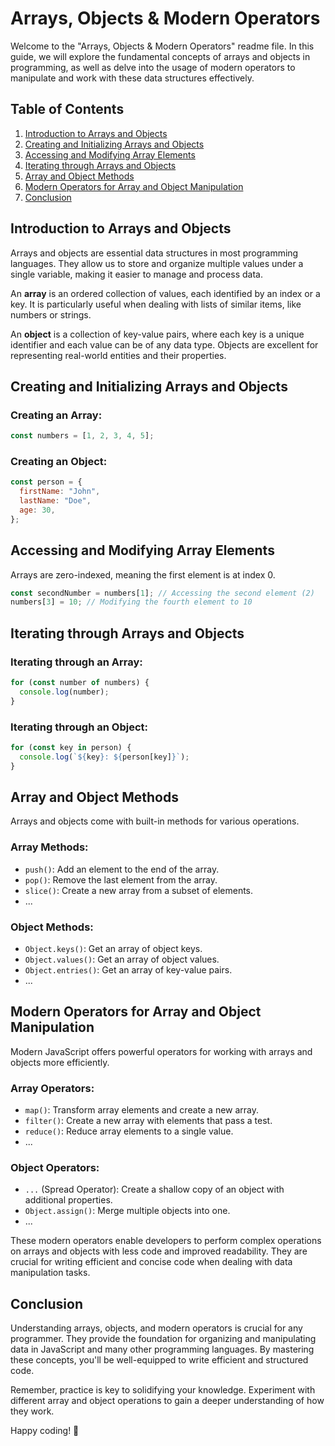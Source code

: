 # Arrays, Objects & Modern Operators

Welcome to the "Arrays, Objects & Modern Operators" readme file. In this guide, we will explore the fundamental concepts of arrays and objects in programming, as well as delve into the usage of modern operators to manipulate and work with these data structures effectively.

## Table of Contents

1. [Introduction to Arrays and Objects](#introduction-to-arrays-and-objects)
2. [Creating and Initializing Arrays and Objects](#creating-and-initializing-arrays-and-objects)
3. [Accessing and Modifying Array Elements](#accessing-and-modifying-array-elements)
4. [Iterating through Arrays and Objects](#iterating-through-arrays-and-objects)
5. [Array and Object Methods](#array-and-object-methods)
6. [Modern Operators for Array and Object Manipulation](#modern-operators-for-array-and-object-manipulation)
7. [Conclusion](#conclusion)

## Introduction to Arrays and Objects

Arrays and objects are essential data structures in most programming languages. They allow us to store and organize multiple values under a single variable, making it easier to manage and process data.

An **array** is an ordered collection of values, each identified by an index or a key. It is particularly useful when dealing with lists of similar items, like numbers or strings.

An **object** is a collection of key-value pairs, where each key is a unique identifier and each value can be of any data type. Objects are excellent for representing real-world entities and their properties.

## Creating and Initializing Arrays and Objects

### Creating an Array:

```javascript
const numbers = [1, 2, 3, 4, 5];
```

### Creating an Object:

```javascript
const person = {
  firstName: "John",
  lastName: "Doe",
  age: 30,
};
```

## Accessing and Modifying Array Elements

Arrays are zero-indexed, meaning the first element is at index 0.

```javascript
const secondNumber = numbers[1]; // Accessing the second element (2)
numbers[3] = 10; // Modifying the fourth element to 10
```

## Iterating through Arrays and Objects

### Iterating through an Array:

```javascript
for (const number of numbers) {
  console.log(number);
}
```

### Iterating through an Object:

```javascript
for (const key in person) {
  console.log(`${key}: ${person[key]}`);
}
```

## Array and Object Methods

Arrays and objects come with built-in methods for various operations.

### Array Methods:

- `push()`: Add an element to the end of the array.
- `pop()`: Remove the last element from the array.
- `slice()`: Create a new array from a subset of elements.
- ...

### Object Methods:

- `Object.keys()`: Get an array of object keys.
- `Object.values()`: Get an array of object values.
- `Object.entries()`: Get an array of key-value pairs.
- ...

## Modern Operators for Array and Object Manipulation

Modern JavaScript offers powerful operators for working with arrays and objects more efficiently.

### Array Operators:

- `map()`: Transform array elements and create a new array.
- `filter()`: Create a new array with elements that pass a test.
- `reduce()`: Reduce array elements to a single value.
- ...

### Object Operators:

- `...` (Spread Operator): Create a shallow copy of an object with additional properties.
- `Object.assign()`: Merge multiple objects into one.
- ...

These modern operators enable developers to perform complex operations on arrays and objects with less code and improved readability. They are crucial for writing efficient and concise code when dealing with data manipulation tasks.

## Conclusion

Understanding arrays, objects, and modern operators is crucial for any programmer. They provide the foundation for organizing and manipulating data in JavaScript and many other programming languages. By mastering these concepts, you'll be well-equipped to write efficient and structured code.

Remember, practice is key to solidifying your knowledge. Experiment with different array and object operations to gain a deeper understanding of how they work.

Happy coding! 🚀
